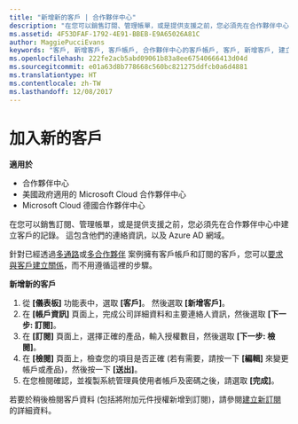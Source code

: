 ```yaml
---
title: "新增新的客戶 | 合作夥伴中心"
description: "在您可以銷售訂閱、管理帳單，或是提供支援之前，您必須先在合作夥伴中心中建立客戶的記錄。 這包含他們的連絡資訊，以及 Azure AD 網域。"
ms.assetid: 4F53DFAF-1792-4E91-BBEB-E9A65026A81C
author: MaggiePucciEvans
keywords: "客戶, 新增客戶, 客戶帳戶, 合作夥伴中心的客戶帳戶, 客戶, 新增客戶, 建立客戶帳戶"
ms.openlocfilehash: 222fe2acb5abd09061b83a8ee67540666413d04d
ms.sourcegitcommit: e01a63d8b778668c560bc821275ddfcb0a6d4881
ms.translationtype: HT
ms.contentlocale: zh-TW
ms.lasthandoff: 12/08/2017
---
```

# <a name="add-a-new-customer"></a>加入新的客戶

**適用於**

-  合作夥伴中心
-  美國政府適用的 Microsoft Cloud 合作夥伴中心
-  Microsoft Cloud 德國合作夥伴中心


在您可以銷售訂閱、管理帳單，或是提供支援之前，您必須先在合作夥伴中心中建立客戶的記錄。 這包含他們的連絡資訊，以及 Azure AD 網域。

針對已經透過[多通路](multichannel.md)或[多合作夥伴](multipartner.md) 案例擁有客戶帳戶和訂閱的客戶，您可以[要求與客戶建立關係](request-a-relationship-with-a-customer.md)，而不用遵循這裡的步驟。

**新增新的客戶**

1.  從 **\[儀表板\]** 功能表中，選取 **\[客戶\]**。 然後選取 **\[新增客戶\]**。
2.  在 **\[帳戶資訊\]** 頁面上，完成公司詳細資料和主要連絡人資訊，然後選取 **\[下一步: 訂閱\]**。
3.  在 **\[訂閱\]** 頁面上，選擇正確的產品，輸入授權數目，然後選取 **\[下一步: 檢閱\]**。
4.  在 **\[檢閱\]** 頁面上，檢查您的項目是否正確 (若有需要，請按一下 **\[編輯\]** 來變更帳戶或產品)，然後按一下 **\[送出\]**。
5.  在您檢閱確認，並複製系統管理員使用者帳戶及密碼之後，請選取 **\[完成\]**。

若要於稍後檢閱客戶資料 (包括將附加元件授權新增到訂閱)，請參閱[建立新訂閱](create-a-new-subscription.md)的詳細資料。

 

 



